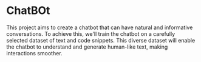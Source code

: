 # ChatBOt
This project aims to create a chatbot that can have natural and informative conversations. To achieve this, we'll train the chatbot on a carefully selected dataset of text and code snippets. This diverse dataset will enable the chatbot to understand and generate human-like text, making interactions smoother.
